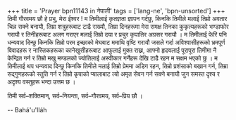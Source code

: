 +++
title = 'Prayer bpn11143 in नेपाली'
tags = ['lang-ne', 'bpn-unsorted']
+++
तिमी गौरवमय छौ हे प्रभु, मेरा ईश्वर ! म तिमीलाई कृतज्ञता ज्ञापन गर्दछु, किनकि तिमीले मलाई तिम्रो अवतार चिन्न सक्ने बनायौ, तिम्रा शत्रुहरूबाट टाढै राख्यौ, तिम्रा दिनहरूमा मेरा समक्ष तिनका कुकृत्यहरूको भण्डाफोर गरायौ र तिनीहरूबाट अलग गराएर मलाई तिम्रो दया र प्रचुर कृपातिर अग्रसर गरायौ । म तिमीलाई फेरि पनि धन्यवाद दिन्छु किनकि तिम्रो परम इच्छाको मेघबाट ममाथि वृष्टि गरायौ जसले गर्दा अविश्वासीहरूको भ्रमपूर्ण विवादहरू र नास्तिकहरूका कानेखुसीहरूबाट आफुलाई मुक्त राख्न, आफ्नो हृदयलाई पूरापूरा तिमीमा नै केन्द्रित गर्न र तिम्रो मखु मण्डलको  ज्योतिलाई अस्वीकार गर्नेहरू देखि टाढै रहन म सक्षम भएको छु । म तिमीलाई थप धन्यवाद दिन्छु किनकि तिमीले मलाई तिम्रो प्रेममा अडिग रहन, तिम्रो प्रशंसाको बखान गर्न, तिम्रा सद्गुणहरूको स्तुति गर्न र तिम्रो कृपाको प्यालाबाट त्यो अमृत सेवन गर्न सक्ने बनायौ जुन समस्त दृश्य र अदृश्य वस्तुहरू भन्दा उत्तम छ । 

तिमी सर्व–शक्तिमान्, सर्व–नियन्ता, सर्व–गौरवमय, सर्व–प्रिय छौ ।

-- Bahá'u'lláh

